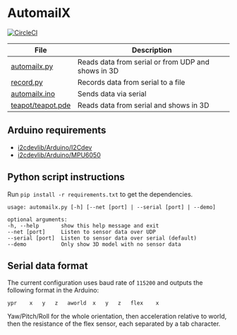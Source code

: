# AutomailX

[![CircleCI](https://circleci.com/gh/rodrigost23/automailx.svg?style=shield&circle-token=67feb067e3f7a0dd1a27d8a9de1ec440112a0a93)](https://circleci.com/gh/rodrigost23/automailx)

| File                                   | Description                                        |
|----------------------------------------|----------------------------------------------------|
| [automailx.py](automailx.py)           | Reads data from serial or from UDP and shows in 3D |
| [record.py](record.py)                 | Records data from serial to a file                 |
| [automailx.ino](automailx.ino)         | Sends data via serial                              |
| [teapot/teapot.pde](teapot/teapot.pde) | Reads data from serial and shows in 3D             |

## Arduino requirements

* [i2cdevlib/Arduino/I2Cdev](https://github.com/jrowberg/i2cdevlib/tree/6dd5e46eb66539ac3be3f8f8e1b06c7b0373f3cc/Arduino/I2Cdev)
* [i2cdevlib/Arduino/MPU6050](https://github.com/jrowberg/i2cdevlib/tree/6dd5e46eb66539ac3be3f8f8e1b06c7b0373f3cc/Arduino/MPU6050)

## Python script instructions

Run `pip install -r requirements.txt` to get the dependencies.

    usage: automailx.py [-h] [--net [port] | --serial [port] | --demo]

    optional arguments:
    -h, --help       show this help message and exit
    --net [port]     Listen to sensor data over UDP
    --serial [port]  Listen to sensor data over serial (default)
    --demo           Only show 3D model with no sensor data

## Serial data format

The current configuration uses baud rate of `115200` and outputs the following format in the Arduino:

`ypr	x	y	z	aworld	x	y	z	flex	x`

Yaw/Pitch/Roll for the whole orientation, then acceleration relative to world, then the resistance of the flex sensor, each separated by a tab character.
